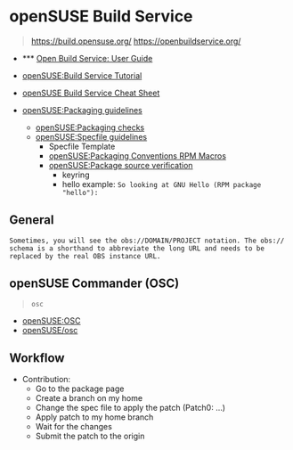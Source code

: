 # openSUSE Build Service

> https://build.opensuse.org/
> https://openbuildservice.org/

- *** [Open Build Service: User Guide](https://openbuildservice.org/help/manuals/obs-user-guide/)

- [openSUSE:Build Service Tutorial](https://en.opensuse.org/openSUSE:Build_Service_Tutorial)
- [openSUSE Build Service Cheat Sheet](https://en.opensuse.org/images/d/df/Obs-cheat-sheet.pdf)
- [openSUSE:Packaging guidelines](https://en.opensuse.org/openSUSE:Packaging_guidelines)
  - [openSUSE:Packaging checks](https://en.opensuse.org/openSUSE:Packaging_checks)
  - [openSUSE:Specfile guidelines](https://en.opensuse.org/openSUSE:Specfile_guidelines)
    - Specfile Template
    - [openSUSE:Packaging Conventions RPM Macros](https://en.opensuse.org/openSUSE:Packaging_Conventions_RPM_Macros)
    - [openSUSE:Package source verification](https://en.opensuse.org/openSUSE:Package_source_verification)
      - keyring
      - hello example: `So looking at GNU Hello (RPM package "hello"):`

## General

```
Sometimes, you will see the obs://DOMAIN/PROJECT notation. The obs:// schema is a shorthand to abbreviate the long URL and needs to be replaced by the real OBS instance URL.
```

## openSUSE Commander (OSC)

> `osc`

- [openSUSE:OSC](https://en.opensuse.org/openSUSE:OSC)
- [openSUSE/osc](https://github.com/openSUSE/osc)


## Workflow

- Contribution:
  - Go to the package page
  - Create a branch on my home
  - Change the spec file to apply the patch (Patch0: ...)
  - Apply patch to my home branch
  - Wait for the changes
  - Submit the patch to the origin
